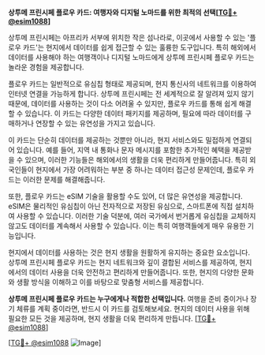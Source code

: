 **상투메 프린시페 플로우 카드: 여행자와 디지털 노마드를 위한 최적의 선택[[TG💪+ @esim1088](https://t.me/s/esim1088)]**

상투메 프린시페는 아프리카 서부에 위치한 작은 섬나라로, 이곳에서 사용할 수 있는 '플로우 카드'는 현지에서 데이터를 쉽게 접근할 수 있는 훌륭한 도구입니다. 특히 해외에서 데이터를 사용해야 하는 여행객이나 디지털 노마드에게 상투메 프린시페 플로우 카드는 놀라운 경험을 제공합니다.

플로우 카드는 일반적으로 유심칩 형태로 제공되며, 현지 통신사의 네트워크를 이용하여 인터넷 연결을 가능하게 합니다. 상투메 프린시페는 전 세계적으로 잘 알려져 있지 않기 때문에, 데이터를 사용하는 것이 다소 어려울 수 있지만, 플로우 카드를 통해 쉽게 해결할 수 있습니다. 이 카드는 다양한 데이터 패키지를 제공하며, 필요에 따라 데이터를 구매하거나 연장할 수 있는 유연성을 가지고 있습니다.

이 카드는 단순히 데이터를 제공하는 것뿐만 아니라, 현지 서비스와도 밀접하게 연결되어 있습니다. 예를 들어, 지역 내 통화나 문자 메시지를 포함한 추가적인 혜택을 제공받을 수 있으며, 이러한 기능들은 해외에서의 생활을 더욱 편리하게 만들어줍니다. 특히 외국인들이 현지에서 가장 어려워하는 부분 중 하나는 데이터 접근성 문제인데, 플로우 카드는 이러한 문제를 해결해줍니다.

또한, 플로우 카드는 eSIM 기술을 활용할 수도 있어, 더 많은 유연성을 제공합니다. eSIM은 물리적인 유심칩이 아닌 전자적으로 저장된 유심으로, 스마트폰에 직접 설치하여 사용할 수 있습니다. 이러한 기술 덕분에, 여러 국가에서 번거롭게 유심칩을 교체하지 않고도 데이터를 계속해서 사용할 수 있습니다. 이는 특히 여행객들에게 매우 유용한 기능입니다.

현지에서 데이터를 사용하는 것은 현지 생활을 원활하게 유지하는 중요한 요소입니다. 상투메 프린시페 플로우 카드는 현지 네트워크와 깊이 결합된 서비스를 제공하여, 현지에서의 데이터 사용을 더욱 안전하고 편리하게 만들어줍니다. 또한, 현지의 다양한 문화와 생활 방식을 이해하고 이를 바탕으로 맞춤형 서비스를 제공합니다.

**상투메 프린시페 플로우 카드는 누구에게나 적합한 선택입니다.** 여행을 준비 중이거나 장기 체류를 계획 중이라면, 반드시 이 카드를 검토해보세요. 현지의 데이터 사용을 위해 필요한 모든 것을 제공하며, 현지 생활을 더욱 편리하게 만듭니다. [[TG💪+ @esim1088](https://t.me/s/esim1088)]

[[TG💪+ @esim1088](https://t.me/s/esim1088) ![Image](https://i.postimg.cc/Y0z9fWf4/image.png)]